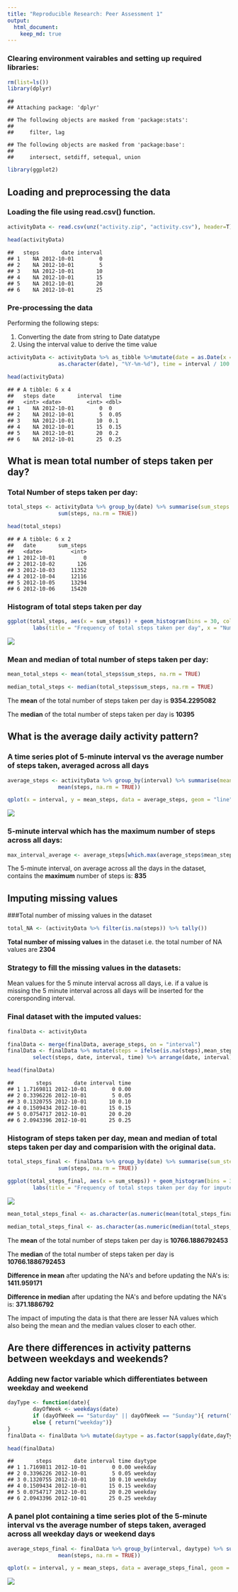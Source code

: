```yaml
---
title: "Reproducible Research: Peer Assessment 1"
output: 
  html_document:
    keep_md: true
---
```


### Clearing environment vairables and setting up required libraries:  


```r
rm(list=ls())
library(dplyr)
```

```
## 
## Attaching package: 'dplyr'
```

```
## The following objects are masked from 'package:stats':
## 
##     filter, lag
```

```
## The following objects are masked from 'package:base':
## 
##     intersect, setdiff, setequal, union
```

```r
library(ggplot2)
```


## Loading and preprocessing the data

### Loading the file using read.csv() function.


```r
activityData <- read.csv(unz("activity.zip", "activity.csv"), header=T)

head(activityData)
```

```
##   steps       date interval
## 1    NA 2012-10-01        0
## 2    NA 2012-10-01        5
## 3    NA 2012-10-01       10
## 4    NA 2012-10-01       15
## 5    NA 2012-10-01       20
## 6    NA 2012-10-01       25
```

### Pre-processing the data

Performing the following steps:    
 1. Converting the date from string to Date datatype  
 2. Using the interval value to derive the time value


```r
activityData <- activityData %>% as_tibble %>%mutate(date = as.Date(x =
                as.character(date), "%Y-%m-%d"), time = interval / 100.00)

head(activityData)
```

```
## # A tibble: 6 x 4
##   steps date       interval  time
##   <int> <date>        <int> <dbl>
## 1    NA 2012-10-01        0  0   
## 2    NA 2012-10-01        5  0.05
## 3    NA 2012-10-01       10  0.1 
## 4    NA 2012-10-01       15  0.15
## 5    NA 2012-10-01       20  0.2 
## 6    NA 2012-10-01       25  0.25
```
## What is mean total number of steps taken per day?

### Total Number of steps taken per day:


```r
total_steps <- activityData %>% group_by(date) %>% summarise(sum_steps = 
                sum(steps, na.rm = TRUE)) 

head(total_steps)
```

```
## # A tibble: 6 x 2
##   date       sum_steps
##   <date>         <int>
## 1 2012-10-01         0
## 2 2012-10-02       126
## 3 2012-10-03     11352
## 4 2012-10-04     12116
## 5 2012-10-05     13294
## 6 2012-10-06     15420
```

### Histogram of total steps taken per day  


```r
ggplot(total_steps, aes(x = sum_steps)) + geom_histogram(bins = 30, color = "steelblue", fill = "blue")  + 
        labs(title = "Frequency of total steps taken per day", x = "Number of steps taken per day", y = "Count")
```

![](PA1_template_files/figure-html/unnamed-chunk-5-1.png)<!-- -->

### Mean and median of total number of steps taken per day:


```r
mean_total_steps <- mean(total_steps$sum_steps, na.rm = TRUE)

median_total_steps <- median(total_steps$sum_steps, na.rm = TRUE)
```

The **mean** of the total number of steps taken per day is 
**9354.2295082**

The **median** of the total number of steps taken per day is **10395**
  

## What is the average daily activity pattern?

### A time series plot of 5-minute interval vs the average number of steps taken, averaged across all days


```r
average_steps <- activityData %>% group_by(interval) %>% summarise(mean_steps = 
                mean(steps, na.rm = TRUE)) 

qplot(x = interval, y = mean_steps, data = average_steps, geom = "line" , xlab = "5 Minute Interval", ylab = "Average of steps taken", main = "5 Minute Interval vs Average Number of Steps taken")
```

![](PA1_template_files/figure-html/unnamed-chunk-7-1.png)<!-- -->

### 5-minute interval which has the maximum number of steps across all days:


```r
max_interval_average <- average_steps[which.max(average_steps$mean_steps),c(1)]
```

The 5-minute interval, on average across all the days in the dataset, contains the **maximum** number of steps is: **835**  

## Imputing missing values

###Total number of missing values in the dataset


```r
total_NA <- (activityData %>% filter(is.na(steps)) %>% tally())
```

**Total number of missing values** in the dataset i.e. the total number of NA values are **2304**

### Strategy to fill the missing values in the datasets: 

Mean values for the 5 minute interval across all days, i.e. if a value is missing the 5 minute interval across all days will be inserted for the corersponding interval.

### Final dataset with the imputed values:

```r
finalData <- activityData

finalData <- merge(finalData, average_steps, on = "interval")
finalData <- finalData %>% mutate(steps = ifelse(is.na(steps),mean_steps,steps)) %>% 
        select(steps, date, interval, time) %>% arrange(date, interval)

head(finalData)
```

```
##       steps       date interval time
## 1 1.7169811 2012-10-01        0 0.00
## 2 0.3396226 2012-10-01        5 0.05
## 3 0.1320755 2012-10-01       10 0.10
## 4 0.1509434 2012-10-01       15 0.15
## 5 0.0754717 2012-10-01       20 0.20
## 6 2.0943396 2012-10-01       25 0.25
```

### Histogram of steps taken per day, mean and median of total steps taken per day and comparision with the original data.


```r
total_steps_final <- finalData %>% group_by(date) %>% summarise(sum_steps = 
                sum(steps, na.rm = TRUE)) 

ggplot(total_steps_final, aes(x = sum_steps)) + geom_histogram(bins = 30, color = "steelblue", fill = "blue")  + 
        labs(title = "Frequency of total steps taken per day for imputed data", x = "Number of steps taken per day", y = "Count")
```

![](PA1_template_files/figure-html/unnamed-chunk-11-1.png)<!-- -->

```r
mean_total_steps_final <- as.character(as.numeric(mean(total_steps_final$sum_steps, na.rm = TRUE)))

median_total_steps_final <- as.character(as.numeric(median(total_steps_final$sum_steps, na.rm = TRUE)))
```

The **mean** of the total number of steps taken per day is 
**10766.1886792453**

The **median** of the total number of steps taken per day is **10766.1886792453**

**Difference in mean** after updating the NA's and before updating the NA's is: **1411.959171**

**Difference in median** after updating the NA's and before updating the NA's is: **371.1886792**
  
The impact of imputing the data is that there are lesser NA values which also being the mean and the median values closer to each other.


## Are there differences in activity patterns between weekdays and weekends?

### Adding new factor variable which differentiates between weekday and weekend


```r
dayType <- function(date){
        dayOfWeek <- weekdays(date)
        if (dayOfWeek == "Saturday" || dayOfWeek == "Sunday"){ return("weekend")}
        else { return("weekday")}
}
finalData <- finalData %>% mutate(daytype = as.factor(sapply(date,dayType)) )

head(finalData)
```

```
##       steps       date interval time daytype
## 1 1.7169811 2012-10-01        0 0.00 weekday
## 2 0.3396226 2012-10-01        5 0.05 weekday
## 3 0.1320755 2012-10-01       10 0.10 weekday
## 4 0.1509434 2012-10-01       15 0.15 weekday
## 5 0.0754717 2012-10-01       20 0.20 weekday
## 6 2.0943396 2012-10-01       25 0.25 weekday
```

### A panel plot containing a time series plot of the 5-minute interval vs the average number of steps taken, averaged across all weekday days or weekend days


```r
average_steps_final <- finalData %>% group_by(interval, daytype) %>% summarise(mean_steps = 
                mean(steps, na.rm = TRUE)) 

qplot(x = interval, y = mean_steps, data = average_steps_final, geom = "line", facets = daytype ~ ., main = "5 Minute Interval vs Average Number of Steps taken for all Day Types", xlab =  "5 Minute Interval", ylab = "Average Number of Steps taken")
```

![](PA1_template_files/figure-html/unnamed-chunk-13-1.png)<!-- -->
